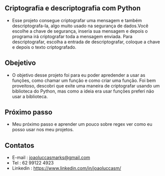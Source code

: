 ## Criptografia e descriptografia com Python
- Esse projeto consegue criptografar uma mensagem e também descriptografa-la, algo muito usado na segurança de dados.Você escolhe a chave de segurança, inseria sua mensagem e depois o programa irá criptografar toda a mensagem enviada. Para descriptografar, escolha a entrada de descriptografar, coloque a chave e depois o texto criptografado.

## Obejetivo
- O objetivo desse projeto foi para eu poder apredender a usar as funções, como chamar um função e como criar uma função. Foi bem proveitoso, descobri que exite uma maneira de criptografar usando um biblioteca do Python, mas como a ideia era usar funções preferi não usar a biblioteca.

## Próximo passo

- Meu próximo passo e aprender um pouco sobre regex ver como eu posso usar nos meu projetos.

## Contatos
- E-mail : joaoluccasmarks@gmail.com
- Tel : 62 99122 4923
- Linkedin : https://www.linkedin.com/in/joaoluccasm/
